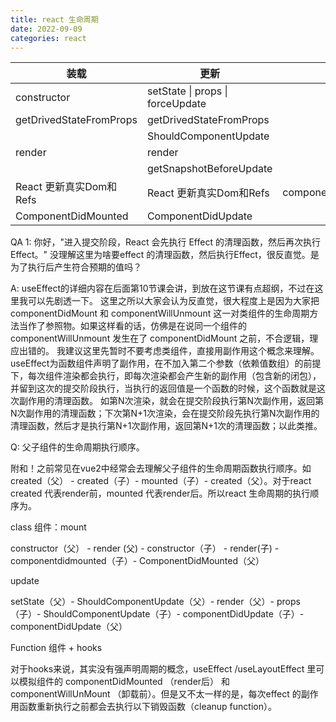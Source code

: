 ```yaml
---
title: react 生命周期
date: 2022-09-09
categories: react
---
```




| 装载                   | 更新                             | 卸载 |
| ---------------------- | -------------------------------- | ---- |
| constructor            | setState \| props \| forceUpdate |      |
| getDrivedStateFromProps | getDrivedStateFromProps           |      |
| 											 | ShouldComponentUpdate           |      |
| render                 | render                           |      |
| 											 | getSnapshotBeforeUpdate			|      |
| React 更新真实Dom和Refs | React 更新真实Dom和Refs | componentWillUnMount     |
| ComponentDidMounted 	 | ComponentDidUpdate			|      |



QA
1: 你好，"进入提交阶段，React 会先执行 Effect 的清理函数，然后再次执行 Effect。"
没理解这里为啥要effect 的清理函数，然后执行Effect，很反直觉。是为了执行后产生符合预期的值吗？

A: useEffect的详细内容在后面第10节课会讲，到放在这节课有点超纲，不过在这里我可以先剧透一下。 这里之所以大家会认为反直觉，很大程度上是因为大家把componentDidMount 和 componentWillUnmount 这一对类组件的生命周期方法当作了参照物。如果这样看的话，仿佛是在说同一个组件的 componentWillUnmount 发生在了 componentDidMount 之前，不合逻辑，理应出错的。 我建议这里先暂时不要考虑类组件，直接用副作用这个概念来理解。useEffect为函数组件声明了副作用，在不加入第二个参数（依赖值数组）的前提下，每次组件渲染都会执行，即每次渲染都会产生新的副作用（包含新的闭包），并留到这次的提交阶段执行，当执行的返回值是一个函数的时候，这个函数就是这次副作用的清理函数。 如第N次渲染，就会在提交阶段执行第N次副作用，返回第N次副作用的清理函数；下次第N+1次渲染，会在提交阶段先执行第N次副作用的清理函数，然后才是执行第N+1次副作用，返回第N+1次的清理函数；以此类推。

Q: 父子组件的生命周期执行顺序。

附和！之前常见在vue2中经常会去理解父子组件的生命周期函数执行顺序。如created（父） - created（子）- mounted（子）- created（父）。对于react  created 代表render前，mounted 代表render后。所以react 生命周期的执行顺序为。

class 组件：mount

constructor（父） - render (父) - constructor（子） - render(子) - componentdidmounted（子）- ComponentDidMounted（父）

update

setState（父）- ShouldComponentUpdate（父）- render（父）- props（子）- ShouldComponentUpdate（子）- componentDidUpdate（子）- componentDidUpdate（父）

Function 组件 + hooks

对于hooks来说，其实没有强声明周期的概念，useEffect /useLayoutEffect 里可以模拟组件的 componentDidMounted （render后） 和 componentWillUnMount （卸载前）。但是又不太一样的是，每次effect 的副作用函数重新执行之前都会去执行以下销毁函数（cleanup function）。